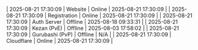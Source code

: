 | 2025-08-21 17:30:09 | Website | Online | 2025-08-21 17:30:09 |
| 2025-08-21 17:30:09 | Registration | Online | 2025-08-21 17:30:09 |
| 2025-08-21 17:30:09 | Auth Server | Offline | 2025-08-18 09:33:31 |
| 2025-08-21 17:30:09 | Kezan (PvE) | Offline | 2025-08-03 17:58:02 |
| 2025-08-21 17:30:09 | Gurubashi (PvP) | Offline | N/A |
| 2025-08-21 17:30:09 | Cloudflare | Online | 2025-08-21 17:30:09 |
